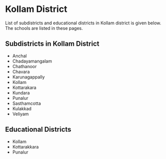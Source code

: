 # Kollam District

List of subdistricts and educational districts in Kollam district is given below. The schools are listed in these pages.

## Subdistricts in Kollam District

- Anchal
- Chadayamangalam
- Chathanoor
- Chavara
- Karunagappally
- Kollam
- Kottarakara
- Kundara
- Punalur
- Sasthamcotta
- Kulakkad
- Veliyam

## Educational Districts 

- Kollam 
- Kottarakkara 
- Punalur
